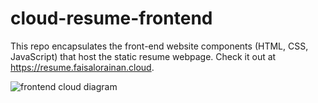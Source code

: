 # cloud-resume-frontend

This repo encapsulates the front-end website components (HTML, CSS, JavaScript) that host the static resume webpage. Check it out at https://resume.faisalorainan.cloud.


<picture>
  <source media="(prefers-color-scheme: light)" srcset="https://github.com/ps-the-aux/cloud-resume-frontend/blob/main/images/resume_workflow.png">
  <img alt="frontend cloud diagram" src="https://github.com/ps-the-aux/cloud-resume-frontend/blob/main/images/cloud-resume-architecture.png">
</picture>


